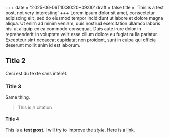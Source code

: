 +++
date = '2025-06-06T10:30:20+09:00'
draft = false
title = 'This is a test post, not very interesting'
+++
Lorem ipsum dolor sit amet, consectetur adipiscing elit, sed do eiusmod tempor incididunt ut labore et dolore magna aliqua. Ut enim ad minim veniam, quis nostrud exercitation ullamco laboris nisi ut aliquip ex ea commodo consequat. Duis aute irure dolor in reprehenderit in voluptate velit esse cillum dolore eu fugiat nulla pariatur. Excepteur sint occaecat cupidatat non proident, sunt in culpa qui officia deserunt mollit anim id est laborum.
## Title 2
Ceci est du texte sans intérêt.
### Title 3
Same thing.
> This is a citation
#### Title 4
This is a **test post**. I will try to improve the *style*.
Here is a [link](https://radusz.com).